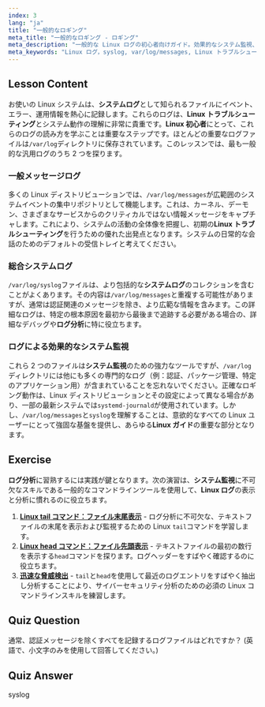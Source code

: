 ```yaml
---
index: 3
lang: "ja"
title: "一般的なロギング"
meta_title: "一般的なロギング - ロギング"
meta_description: "一般的な Linux ログの初心者向けガイド。効果的なシステム監視、ログ分析、Linux トラブルシューティングのための/var/log/messages と syslog について学びます。"
meta_keywords: "Linux ログ，syslog, var/log/messages, Linux トラブルシューティング，システムログ，ログ分析，システム監視，Linux ガイド，Linux 初心者，/var/log"
---
```


## Lesson Content

お使いの Linux システムは、**システムログ**として知られるファイルにイベント、エラー、運用情報を熱心に記録します。これらのログは、**Linux トラブルシューティング**とシステム動作の理解に非常に貴重です。**Linux 初心者**にとって、これらのログの読み方を学ぶことは重要なステップです。ほとんどの重要なログファイルは`/var/log`ディレクトリに保存されています。このレッスンでは、最も一般的な汎用ログのうち 2 つを探ります。

### 一般メッセージログ

多くの Linux ディストリビューションでは、`/var/log/messages`が広範囲のシステムイベントの集中リポジトリとして機能します。これは、カーネル、デーモン、さまざまなサービスからのクリティカルではない情報メッセージをキャプチャします。これにより、システムの活動の全体像を把握し、初期の**Linux トラブルシューティング**を行うための優れた出発点となります。システムの日常的な会話のためのデフォルトの受信トレイと考えてください。

### 総合システムログ

`/var/log/syslog`ファイルは、より包括的な**システムログ**のコレクションを含むことがよくあります。その内容は`/var/log/messages`と重複する可能性がありますが、通常は認証関連のメッセージを除き、より広範な情報を含みます。この詳細なログは、特定の根本原因を最初から最後まで追跡する必要がある場合の、詳細なデバッグや**ログ分析**に特に役立ちます。

### ログによる効果的なシステム監視

これら 2 つのファイルは**システム監視**のための強力なツールですが、`/var/log`ディレクトリには他にも多くの専門的なログ（例：認証、パッケージ管理、特定のアプリケーション用）が含まれていることを忘れないでください。正確なロギング動作は、Linux ディストリビューションとその設定によって異なる場合があり、一部の最新システムでは`systemd-journald`が使用されています。しかし、`/var/log/messages`と`syslog`を理解することは、意欲的なすべての Linux ユーザーにとって強固な基盤を提供し、あらゆる**Linux ガイド**の重要な部分となります。

## Exercise

**ログ分析**に習熟するには実践が鍵となります。次の演習は、**システム監視**に不可欠なスキルである一般的なコマンドラインツールを使用して、**Linux ログ**の表示と分析に慣れるのに役立ちます。

1. **[Linux tail コマンド：ファイル末尾表示](https://labex.io/ja/labs/linux-linux-tail-command-file-end-display-214303)** - ログ分析に不可欠な、テキストファイルの末尾を表示および監視するための Linux `tail`コマンドを学習します。
2. **[Linux head コマンド：ファイル先頭表示](https://labex.io/ja/labs/linux-linux-head-command-file-beginning-display-214302)** - テキストファイルの最初の数行を表示する`head`コマンドを探ります。ログヘッダーをすばやく確認するのに役立ちます。
3. **[迅速な脅威検出](https://labex.io/ja/labs/linux-rapid-threat-detection-387930)** - `tail`と`head`を使用して最近のログエントリをすばやく抽出し分析することにより、サイバーセキュリティ分析のための必須の Linux コマンドラインスキルを練習します。

## Quiz Question

通常、認証メッセージを除くすべてを記録するログファイルはどれですか？ (英語で、小文字のみを使用して回答してください。)

## Quiz Answer

syslog
